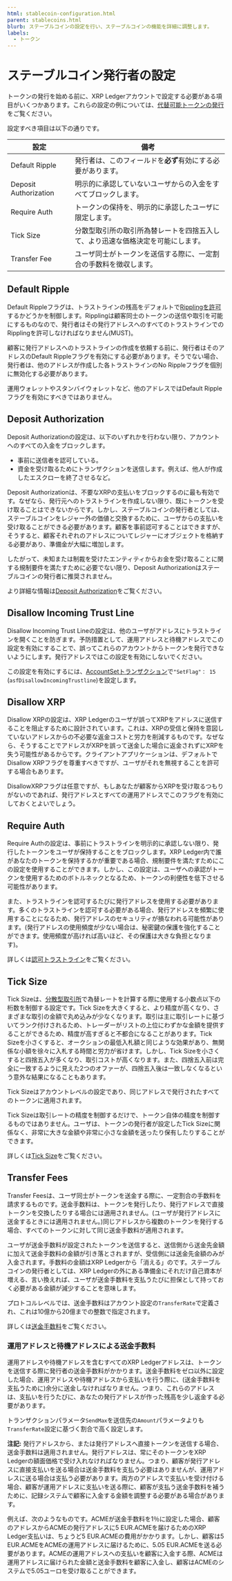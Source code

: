 ```yaml
---
html: stablecoin-configuration.html
parent: stablecoins.html
blurb: ステーブルコインの設定を行い、ステーブルコインの機能を詳細に調整します。
labels:
  - トークン
---
```

# ステーブルコイン発行者の設定

トークンの発行を始める前に、XRP Ledgerアカウントで設定する必要がある項目がいくつかあります。これらの設定の例については、[代替可能トークンの発行](issue-a-fungible-token.html)をご覧ください。

設定すべき項目は以下の通りです。


| 設定                   | 備考 |
|-----------------------|------|
| Default Ripple        | 発行者は、このフィールドを**必ず**有効にする必要があります。 |
| Deposit Authorization | 明示的に承認していないユーザからの入金をすべてブロックします。 |
| Require Auth          | トークンの保持を、明示的に承認したユーザに限定します。 |
| Tick Size             | 分散型取引所の取引所為替レートを四捨五入して、より迅速な価格決定を可能にします。 |
| Transfer Fee          | ユーザ同士がトークンを送信する際に、一定割合の手数料を徴収します。 |


## Default Ripple

Default Rippleフラグは、トラストラインの残高をデフォルトで[Ripplingを許可](rippling.html)するかどうかを制御します。Ripplingは顧客同士のトークンの送信や取引を可能にするものなので、発行者はその発行アドレスへのすべてのトラストラインでのRipplingを許可しなければなりません(MUST)。

顧客に発行アドレスへのトラストラインの作成を依頼する前に、発行者はそのアドレスのDefault Rippleフラグを有効にする必要があります。そうでない場合、発行者は、他のアドレスが作成した各トラストラインのNo Rippleフラグを個別に無効化する必要があります。

運用ウォレットやスタンバイウォレットなど、他のアドレスではDefault Rippleフラグを有効にすべきではありません。


## Deposit Authorization

Deposit Authorizationの設定は、以下のいずれかを行わない限り、アカウントへのすべての入金をブロックします。

- 事前に送信者を認可している。
- 資金を受け取るためにトランザクションを送信します。例えば、他人が作成したエスクローを終了させるなど。

Deposit Authorizationは、不要なXRPの支払いをブロックするのに最も有効です。なぜなら、発行元へのトラストラインを作成しない限り、既にトークンを受け取ることはできないからです。しかし、ステーブルコインの発行者としては、ステーブルコインをレジャー外の価値と交換するために、ユーザからの支払いを受け取ることができる必要があります。顧客を事前認可することはできますが、そうすると、顧客それぞれのアドレスについてレジャーにオブジェクトを格納する必要があり、準備金が大幅に増加します。

したがって、未知または制裁を受けたエンティティからお金を受け取ることに関する規制要件を満たすために必要でない限り、Deposit Authorizationはステーブルコインの発行者に推奨されません。

より詳細な情報は[Deposit Authorization](depositauth.html)をご覧ください。


## Disallow Incoming Trust Line

Disallow Incoming Trust Lineの設定は、他のユーザがアドレスにトラストラインを開くことを防ぎます。予防措置として、運用アドレスと待機アドレスでこの設定を有効にすることで、誤ってこれらのアカウントからトークンを発行できないようにします。発行アドレスではこの設定を有効にしないでください。

この設定を有効にするには、[AccountSetトランザクション](accountset.html)で`"SetFlag"： 15` (`asfDisallowIncomingTrustline`)を設定します。


## Disallow XRP

Disallow XRPの設定は、XRP Ledgerのユーザが誤ってXRPをアドレスに送信することを阻止するために設計されています。これは、XRPの受信と保持を意図していないアドレスからの不必要な返金コストと労力を削減するものです。なぜなら、そうすることでアドレスがXRPを誤って送金した場合に返金されずにXRPを失う可能性があるからです。クライアントアプリケーションは、デフォルトでDisallow XRPフラグを尊重すべきですが、ユーザがそれを無視することを許可する場合もあります。

DisallowXRPフラグは任意ですが、もしあなたが顧客からXRPを受け取るつもりがないのであれば、発行アドレスとすべての運用アドレスでこのフラグを有効にしておくとよいでしょう。


## Require Auth

Require Authの設定は、事前にトラストラインを明示的に承認しない限り、発行したトークンをユーザが保持することをブロックします。XRP Ledger内で誰があなたのトークンを保持するかが重要である場合、規制要件を満たすためにこの設定を使用することができます。しかし、この設定は、ユーザへの承認がトークンを使用するためのボトルネックとなるため、トークンの利便性を低下させる可能性があります。

また、トラストラインを認可するたびに発行アドレスを使用する必要があります。多くのトラストラインを認可する必要がある場合、発行アドレスを頻繁に使用することになるため、発行アドレスのセキュリティが損なわれる可能性があります。(発行アドレスの使用頻度が少ない場合は、秘密鍵の保護を強化することができます。使用頻度が高ければ高いほど、その保護は大きな負担となります)。

詳しくは[認可トラストライン](authorized-trust-lines.html)をご覧ください。


## Tick Size

Tick Sizeは、[分散型取引所](decentralized-exchange.html)で為替レートを計算する際に使用する小数点以下の桁数を制御する設定です。Tick Sizeを大きくすると、より精度が高くなり、さまざまな取引の金額で丸め込みが少なくなります。取引は主に取引レートに基づいてランク付けされるため、トレーダーがリストの上位にわずかな金額を提供することができるため、精度が高すぎると不都合になることがあります。Tick Sizeを小さくすると、オークションの最低入札額と同じような効果があり、無関係な小額を徐々に入札する時間と労力が省けます。しかし、Tick Sizeを小さくすると四捨五入が多くなり、取引コストが高くなります。また、四捨五入前は完全に一致するように見えた2つのオファーが、四捨五入後は一致しなくなるという意外な結果になることもあります。

Tick Sizeはアカウントレベルの設定であり、同じアドレスで発行されたすべてのトークンに適用されます。

Tick Sizeは取引レートの精度を制御するだけで、トークン自体の精度を制御するものではありません。ユーザは、トークンの発行者が設定したTick Sizeに関係なく、非常に大きな金額や非常に小さな金額を送ったり保有したりすることができます。

詳しくは[Tick Size](ticksize.html)をご覧ください。


## Transfer Fees

Transfer Feesは、ユーザ同士がトークンを送金する際に、一定割合の手数料を請求するものです。送金手数料は、トークンを発行したり、発行アドレスで直接トークンを交換したりする場合には適用されません。(ユーザが発行アドレスに送金するときには適用されません。)同じアドレスから複数のトークンを発行する場合、すべてのトークンに対して同じ送金手数料が適用されます。

ユーザが送金手数料が設定されたトークンを送信すると、送信側から送金先金額に加えて送金手数料の金額が引き落とされますが、受信側には送金先金額のみが入金されます。手数料の金額はXRP Ledgerから「消える」のです。ステーブルコインの発行者としては、XRP Ledgerの外にある準備金にそれだけ自己資本が増える、言い換えれば、ユーザが送金手数料を支払うたびに担保として持っておく必要がある金額が減少することを意味します。

プロトコルレベルでは、送金手数料はアカウント設定の`TransferRate`で定義され、これは10億から20億までの整数で指定されます。

詳しくは[送金手数料](transfer-fees.html)をご覧ください。


### 運用アドレスと待機アドレスによる送金手数料

運用アドレスや待機アドレスを含むすべてのXRP Ledgerアドレスは、トークンを送信する際に発行者の送金手数料がかかります。送金手数料をゼロ以外に設定した場合、運用アドレスや待機アドレスから支払いを行う際に、(送金手数料を支払うために)余分に送金しなければなりません。つまり、これらのアドレスは、支払いを行うたびに、あなたの発行アドレスが作った残高を少し返金する必要があります。

トランザクションパラメータ`SendMax`を送信先の`Amount`パラメータよりも`TransferRate`設定に基づく割合で高く設定します。

**注記:** 発行アドレスから、または発行アドレスへ直接トークンを送信する場合、送金手数料は適用されません。発行アドレスは、常にそのトークンをXRP Ledgerの額面価格で受け入れなければなりません。つまり、顧客が発行アドレスに直接支払いを送る場合は送金手数料を支払う必要はありませんが、運用アドレスに送る場合は支払う必要があります。両方のアドレスで支払いを受け付ける場合、顧客が運用アドレスに支払いを送る際に、顧客が支払う送金手数料を補うために、記録システムで顧客に入金する金額を調整する必要がある場合があります。

例えば、次のようなものです。ACMEが送金手数料を1％に設定した場合、顧客のアドレスからACMEの発行アドレスに5 EUR.ACMEを届けるためのXRP Ledger支払いは、ちょうど5 EUR.ACMEの費用がかかります。しかし、顧客は5 EUR.ACMEをACMEの運用アドレスに届けるために、5.05 EUR.ACMEを送る必要があります。ACMEの運用アドレスへの支払いを顧客に入金する際、ACMEは運用アドレスに届けられた金額と送金手数料を顧客に入金し、顧客はACMEのシステムで5.05ユーロを受け取ることができます。

